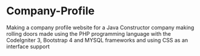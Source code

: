 # Company-Profile
Making a company profile website for a Java Constructor company making rolling doors made using the PHP programming language with the CodeIgniter 3, Bootstrap 4 and MYSQL frameworks and using CSS as an interface support
